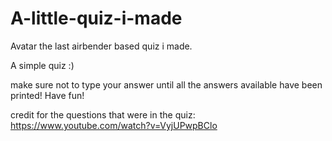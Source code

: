 # A-little-quiz-i-made
Avatar the last airbender based quiz i made.

A simple quiz :)

make sure not to type your answer until all the answers available have been printed!
Have fun!


credit for the questions that were in the quiz:
https://www.youtube.com/watch?v=VyjUPwpBClo

